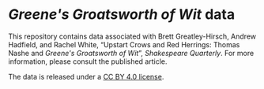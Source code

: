 # _Greene's Groatsworth of Wit_ data
This repository contains data associated with Brett Greatley-Hirsch, Andrew Hadfield, and Rachel White, “Upstart Crows and Red Herrings: Thomas Nashe and _Greene's Groatsworth of Wit_”, _Shakespeare Quarterly_. For more information, please consult the published article.

The data is released under a [CC BY 4.0 license](https://creativecommons.org/licenses/by/4.0/).
